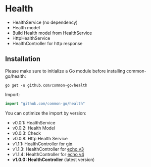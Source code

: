 # Health
- HealthService (no dependency)
- Health model
- Build Health model from HealthService 
- HttpHealthService
- HealthController for http response

## Installation

Please make sure to initialize a Go module before installing common-go/health:

```shell
go get -u github.com/common-go/health
```

Import:

```go
import "github.com/common-go/health"
```

You can optimize the import by version:
- v0.0.1: HealthService
- v0.0.2: Health Model
- v0.0.3: Check
- v0.0.8: Http Health Service
- v1.1.1: HealthController for [gin](https://github.com/gin-gonic/gin) 
- v1.1.3: HealthController for [echo v3](https://github.com/labstack/echo)
- v1.1.4: HealthController for [echo v4](https://github.com/labstack/echo)
- **v1.0.0: HealthController** (latest version)